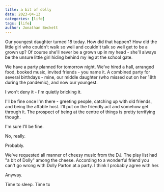 ```yaml
---
title: a bit of dolly
date: 2023-04-13
categories: [life]
tags: [life]
author: Jonathan Beckett
---
```


Our youngest daughter turned 18 today. How did that happen? How did the little girl who couldn't walk so well and couldn't talk so well get to be a grown up? Of course she'll never be a grown up in my head - she'll always be the unsure little girl hiding behind my leg at the school gate.

We have a party planned for tomorrow night. We've hired a hall, arranged food, booked music, invited friends - you name it. A combined party for several birthdays - mine, our middle daughter (who missed out on her 18th during the pandemic), and now our youngest.

I won't deny it - I'm quietly bricking it.

I'll be fine once I'm there - greeting people, catching up with old friends, and being the affable host. I'll put on the friendly act and somehow get through it. The prospect of being at the centre of things is pretty terrifying though.

I'm sure I'll be fine.

No, really.

Probably.

We've requested all manner of cheesy music from the DJ. The play list had "a bit of Dolly" among the cheese. According to a wonderful friend you can't go wrong with Dolly Parton at a party. I think I probably agree with her.

Anyway.

Time to sleep. Time to